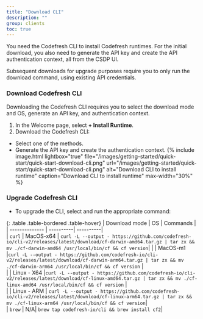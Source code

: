 ```yaml
---
title: "Download CLI"
description: ""
group: clients
toc: true
---
```


You need the Codefresh CLI to install Codefresh runtimes. For the initial download, you also need to generate the API key and create the API authentication context, all from the CSDP UI.  

Subsequent downloads for upgrade purposes require you to only run the download command, using existing API credentials. 

### Download Codefresh CLI
Downloading the Codefresh CLI requires you to select the download mode and OS, generate an API key, and authentication context.
1. In the Welcome page, select **+ Install Runtime**.
1. Download the Codefresh CLI:
  * Select one of the methods. 
  * Generate the API key and create the authentication context. 
    {% include 
   image.html 
   lightbox="true" 
   file="/images/getting-started/quick-start/quick-start-download-cli.png" 
   url="/images/getting-started/quick-start/quick-start-download-cli.png" 
   alt="Download CLI to install runtime" 
   caption="Download CLI to install runtime"
   max-width="30%" 
   %} 

### Upgrade Codefresh CLI
* To upgrade the CLI, select and run the appropriate command:

{: .table .table-bordered .table-hover}
| Download mode | OS       | Commands |
| -------------- | ----------| ----------|  
| `curl`         | MacOS-x64 |  `curl -L --output - https://github.com/codefresh-io/cli-v2/releases/latest/download/cf-darwin-amd64.tar.gz | tar zx && mv ./cf-darwin-amd64 /usr/local/bin/cf && cf version`|
|             | MacOS-m1 |`curl -L --output - https://github.com/codefresh-io/cli-v2/releases/latest/download/cf-darwin-arm64.tar.gz | tar zx && mv ./cf-darwin-arm64 /usr/local/bin/cf && cf version` |          
|             | Linux - X64 |`curl -L --output - https://github.com/codefresh-io/cli-v2/releases/latest/download/cf-linux-amd64.tar.gz | tar zx && mv ./cf-linux-amd64 /usr/local/bin/cf && cf version` |       
|              | Linux - ARM  |  `curl -L --output - https://github.com/codefresh-io/cli-v2/releases/latest/download/cf-linux-arm64.tar.gz | tar zx && mv ./cf-linux-arm64 /usr/local/bin/cf && cf version`|     
| `brew` | N/A| `brew tap codefresh-io/cli && brew install cf2`|

